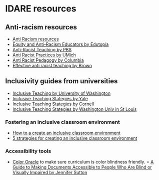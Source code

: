 # IDARE resources 

## Anti-racism resources

- [Anti Racism resources](https://docs.google.com/document/d/1Fu6YmlUCW91XiDVBoNdpZyRl-J_dqoGm2wluD3iBhbc/edit)
- [Equity and Anti-Racism Educators by Edutopia](https://www.edutopia.org/article/guide-equity-and-antiracism-educators#:~:text=Websites%20like%20Teaching%20Tolerance%2C%20the%20NEA%E2%80%99s%20EdJustice%2C%20and,well%20as%20lessons%20for%20you%20as%20a%20teacher.)
- [Anti-Racist Teaching by PBS](https://www.pbs.org/education/blog/tools-for-anti-racist-teaching)
- [Anti Racist Practices by UMich](https://sites.lsa.umich.edu/inclusive-teaching/anti-racist-practices/)
- [Anti Racist Pedagogy by Columbia](https://ctl.columbia.edu/resources-and-technology/resources/anti-racist-pedagogy/)
- [Effective anti racist teaching by Brown](https://www.brown.edu/sheridan/teaching-learning-resources/inclusive-teaching/effective-teaching-anti-racist-teaching)


## Inclusivity guides from universities

- [Inclusive Teaching by University of Washington](https://teaching.washington.edu/topics/inclusive-teaching/inclusive-teaching-strategies/accessible-teaching/)
- [Inclusive Teaching Stategies by Yale](https://poorvucenter.yale.edu/InclusiveTeachingStrategies) 
- [Inclusive Teaching Stategies by Cornell](https://teaching.cornell.edu/teaching-resources/assessment-evaluation/inclusion-accessibility-accommodation/building-inclusive-4)
- [Inclusive Teaching Stategies by Washington Univ in St Louis](https://ctl.wustl.edu/resources/strategies-for-inclusive-teaching-and-learning/)

### Fostering an inclusive classroom environment

- [How to a create an inclusive classroom environment](https://www.cambridge.org/elt/blog/2017/11/15/create-inclusive-classroom-environment/)
- [5 strategies for creating an inclusive classroom environment](https://everfi.com/blog/k-12/inclusive-classroom-strategies/#:~:text=There%20are%20many%20innovative%2C%20inclusive%20classroom%20strategies%20to,another%20resource%20to%20add%20to%20your%20toolkit%2C%20Compassion.)


### Accessibility tools 

- [Color Oracle](https://colororacle.org/) to make sure curriculum is color blindness friendly. 
= [A Guide to Making Documents Accessible to People Who Are Blind or Visually Impaired by Jennifer Sutton](https://www.sabeusa.org/wp-content/uploads/2014/02/A-Guide-to-Making-Documents-Accessible-to-People-Who-are-Blind-or-Visually-Impaired.pdf)
